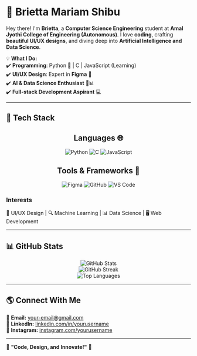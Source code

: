 # 🌟 Brietta Mariam Shibu   

Hey there! I'm **Brietta**, a **Computer Science Engineering** student at **Amal Jyothi College of Engineering (Autonomous)**. I love **coding**, crafting **beautiful UI/UX designs**, and diving deep into **Artificial Intelligence and Data Science**.  

💡 **What I Do:**  
✔️ **Programming**: Python 🐍 | C | JavaScript (Learning)  
✔️ **UI/UX Design**: Expert in **Figma** 🎨  
✔️ **AI & Data Science Enthusiast** 🤖📊  
✔️ **Full-stack Development Aspirant** 💻  

---

## 🚀 Tech Stack  



<div align='center'>

  ## **Languages 🌐**  
  
  ![Python](https://img.shields.io/badge/Python-3776AB?style=for-the-badge&logo=python&logoColor=white)  ![C](https://img.shields.io/badge/C-00599C?style=for-the-badge&logo=c&logoColor=white)  ![JavaScript](https://img.shields.io/badge/JavaScript-F7DF1E?style=for-the-badge&logo=javascript&logoColor=black)  
 

  ## **Tools & Frameworks 🔨**  
  ![Figma](https://img.shields.io/badge/Figma-F24E1E?style=for-the-badge&logo=figma&logoColor=white)  ![GitHub](https://img.shields.io/badge/GitHub-181717?style=for-the-badge&logo=github&logoColor=white)  ![VS Code](https://img.shields.io/badge/VS%20Code-007ACC?style=for-the-badge&logo=visual-studio-code&logoColor=white)  

</div> 

### **Interests**  
🎨 UI/UX Design | 🔍 Machine Learning | 📊 Data Science | 🖥️ Web Development  

---

## 📊 GitHub Stats  

<div align="center">
  <img src="https://github-readme-stats.vercel.app/api?username=your-github-username&show_icons=true&theme=radical" alt="GitHub Stats">
  <br>
  <img src="https://github-readme-streak-stats.herokuapp.com/?user=your-github-username&theme=radical" alt="GitHub Streak">
  <br>
  <img src="https://github-readme-stats.vercel.app/api/top-langs/?username=your-github-username&layout=compact&theme=radical" alt="Top Languages">
</div>  

---

## 🌎 Connect With Me  

📩 **Email:** [your-email@gmail.com](mailto:your-email@gmail.com)  
💼 **LinkedIn:** [linkedin.com/in/yourusername](https://linkedin.com/in/yourusername)  
📸 **Instagram:** [instagram.com/yourusername](https://instagram.com/yourusername)  

---

🔗 **"Code, Design, and Innovate!"** 🚀  
